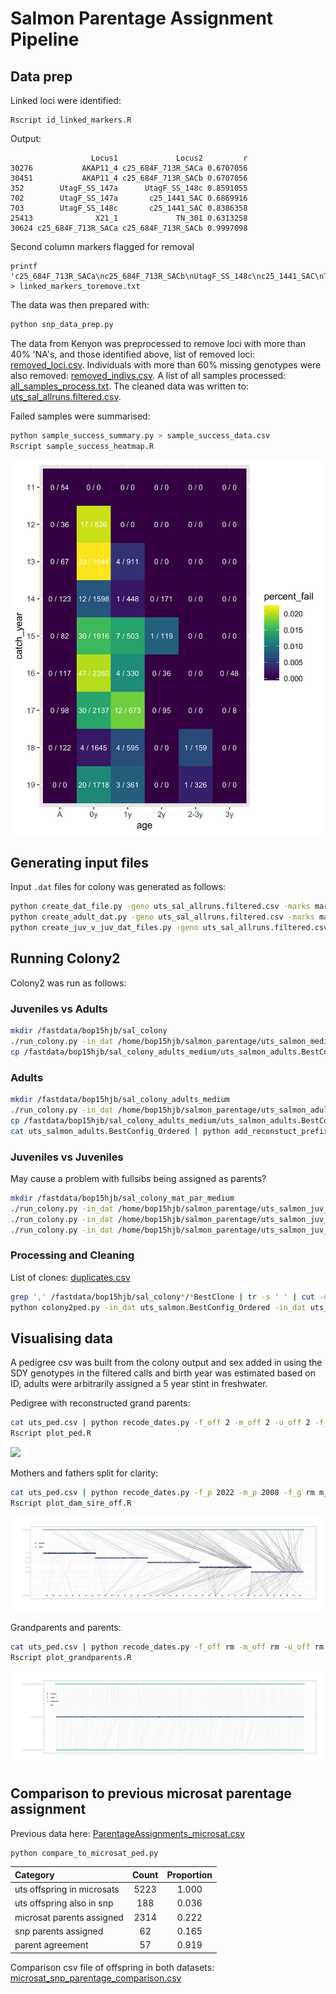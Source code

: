# Salmon Parentage Assignment Pipeline

## Data prep

<!---
Data location: ```/home/DATA/salmon_parentage_analysis```

Files used: ``` GenoScoreNUM_Annukka_set3_NextSeq-20190619.txt```, ```GenoScoreNUM_NextSeq-20190416.txt```

```bash
ln -s /home/DATA/salmon_parentage_analysis sal_parentage
```
--->

Linked loci were identified:

```shell script
Rscript id_linked_markers.R
```

Output:
```
                  Locus1             Locus2         r
30276           AKAP11_4 c25_684F_713R_SACa 0.6707056
30451           AKAP11_4 c25_684F_713R_SACb 0.6707056
352        UtagF_SS_147a      UtagF_SS_148c 0.8591055
702        UtagF_SS_147a       c25_1441_SAC 0.6869916
703        UtagF_SS_148c       c25_1441_SAC 0.8386358
25413              X21_1             TN_301 0.6313258
30624 c25_684F_713R_SACa c25_684F_713R_SACb 0.9997098
```

Second column markers flagged for removal

```shell script
printf 'c25_684F_713R_SACa\nc25_684F_713R_SACb\nUtagF_SS_148c\nc25_1441_SAC\nTN_301\n' > linked_markers_toremove.txt
```

The data was then prepared with:

```bash
python snp_data_prep.py
```

The data from Kenyon was preprocessed to remove loci with more than 40% 'NA's, and those identified above, 
list of removed loci: [removed_loci.csv](removed_loci.csv). Individuals with more than
60% missing genotypes were also removed: [removed_indivs.csv](removed_indivs.csv). A list of all samples processed: 
[all_samples_process.txt](all_samples_process.txt). The cleaned data was written to: 
[uts_sal_allruns.filtered.csv](uts_sal_allruns.filtered.csv).

<!---
The male controls were used to estimate a per locus error rate: [marker_summary.csv](marker_summary.csv). The cleaned data was written to: 
[uts_sal_allruns.filtered.csv](uts_sal_allruns.filtered.csv).
--->

Failed samples were summarised:

```bash
python sample_success_summary.py > sample_success_data.csv
Rscript sample_success_heatmap.R 
```
<img src="sample_heatmap.png" width=500 height=600>


## Generating input files 

Input ```.dat``` files for colony was generated as follows:

```bash
python create_dat_file.py -geno uts_sal_allruns.filtered.csv -marks marker_summary.csv > uts_salmon_mediumrun.dat
python create_adult_dat.py -geno uts_sal_allruns.filtered.csv -marks marker_summary.csv > uts_salmon_adults_mediumrun.dat
python create_juv_v_juv_dat_files.py -geno uts_sal_allruns.filtered.csv -marks marker_summary.csv -run_length 2 -precision 1 
```

## Running Colony2

Colony2 was run as follows:

### Juveniles vs Adults

<!---

Quick run:

```bash
mkdir sal_parentage/colony_out
cd sal_parentage/colony_out/
mpirun -np 7 ~/colony2/colony2p.ifort.impi2015.out IFN:/home/hbarton/salmon_parentage/uts_salmon.dat &> uts_sal_colony.log.txt &
```


Medium run (competing with sharc): 

```bash
mkdir sal_parentage/colony_out_medium
cd sal_parentage/colony_out_medium
mpirun -np 4 ~/colony2/colony2p.ifort.impi2015.out IFN:/home/hbarton/salmon_parentage/uts_salmon_mediumrun.dat &> uts_sal_colony_mdeium.log.txt &
```


Colony2 runs on sharc

--->

```bash
mkdir /fastdata/bop15hjb/sal_colony
./run_colony.py -in_dat /home/bop15hjb/salmon_parentage/uts_salmon_mediumrun.dat -np 28
cp /fastdata/bop15hjb/sal_colony_adults_medium/uts_salmon_adults.BestConfig_Ordered ./
```

### Adults

```bash
mkdir /fastdata/bop15hjb/sal_colony_adults_medium
./run_colony.py -in_dat /home/bop15hjb/salmon_parentage/uts_salmon_adults_mediumrun.dat -np 24 -out_dir /fastdata/bop15hjb/sal_colony_adults_medium/
cp /fastdata/bop15hjb/sal_colony_adults_medium/uts_salmon_adults.BestConfig_Ordered ./
cat uts_salmon_adults.BestConfig_Ordered | python add_reconstuct_prefix.py gp > uts_salmon_adults.BestConfig_Ordered.uniquenames.txt
```

### Juveniles vs Juveniles 

May cause a problem with fullsibs being assigned as parents?

```bash
mkdir /fastdata/bop15hjb/sal_colony_mat_par_medium
./run_colony.py -in_dat /home/bop15hjb/salmon_parentage/uts_salmon_juv_2013.dat -np 28 -out_dir /fastdata/bop15hjb/sal_colony_mat_par_medium/
./run_colony.py -in_dat /home/bop15hjb/salmon_parentage/uts_salmon_juv_2014.dat -np 24 -out_dir /fastdata/bop15hjb/sal_colony_mat_par_medium/ 
./run_colony.py -in_dat /home/bop15hjb/salmon_parentage/uts_salmon_juv_2015.dat -np 20 -out_dir /fastdata/bop15hjb/sal_colony_mat_par_medium/ 
```

### Processing and Cleaning

List of clones: [duplicates.csv](duplicates.csv)

```bash
grep ',' /fastdata/bop15hjb/sal_colony*/*BestClone | tr -s ' ' | cut -d ' ' -f 4 | grep U > duplicates.csv
python colony2ped.py -in_dat uts_salmon.BestConfig_Ordered -in_dat uts_salmon_adults.BestConfig_Ordered.uniquenames.txt -geno uts_sal_allruns.filtered.csv -duplicates duplicates.csv > uts_ped.csv 
```


## Visualising data

A pedigree csv was built from the colony output and sex added in using the SDY genotypes in the filtered calls and birth 
year was estimated based on ID, adults were arbitrarily assigned a 5 year stint in freshwater.  

Pedigree with reconstructed grand parents:

```bash
cat uts_ped.csv | python recode_dates.py -f_off 2 -m_off 2 -u_off 2 -f_p 1 -m_p 1 -u_p 1 -f_g 0 -m_g 0 | grep -v ^* | grep -v ^# > uts_ped_gens_plot.csv 
Rscript plot_ped.R 
```

![](sal_ped.png)

Mothers and fathers split for clarity:

```bash
cat uts_ped.csv | python recode_dates.py -f_p 2022 -m_p 2008 -f_g rm m_g rm | grep -v ^* | grep -v ^# > uts_ped_split_parents_plotdata.csv
Rscript plot_dam_sire_off.R 
```

![](sal_dam_sires.png)

Grandparents and parents:

```bash
cat uts_ped.csv | python recode_dates.py -f_off rm -m_off rm -u_off rm -f_p 1 -m_p 1 -u_p 1 -m_g 0 -f_g 2 | grep -v ^* | grep  -v ^# > uts_ped_gp_v_p.csv
Rscript plot_grandparents.R
```

![](sal_grandparents.png)

## Comparison to previous microsat parentage assignment

Previous data here: [ParentageAssignments_microsat.csv](ParentageAssignments_microsat.csv)

```bash
python compare_to_microsat_ped.py 
```
|Category | Count | Proportion |
|:--------|:-----:|:-------:|
| uts offspring in microsats | 5223 | 1.000 |
| uts offspring also in snp  | 188 | 0.036 |
| microsat parents assigned  | 2314 |0.222|
| snp parents assigned       | 62 | 0.165|
| parent agreement        | 57|0.919|

Comparison csv file of offspring in both datasets: [microsat_snp_parentage_comparison.csv](microsat_snp_parentage_comparison.csv)


 
